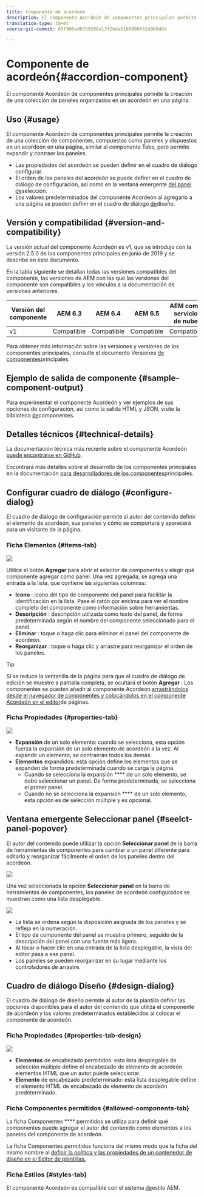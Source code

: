 ```yaml
---
title: Componente de acordeón
description: El componente Acordeón de componentes principales permite la creación de una colección de paneles organizados en un acordeón en una página.
translation-type: tm+mt
source-git-commit: 65f900ad6759206a13f2bda6169900f62d968d8d

---
```



# Componente de acordeón{#accordion-component}

El componente Acordeón de componentes principales permite la creación de una colección de paneles organizados en un acordeón en una página.

## Uso {#usage}

El componente Acordeón de componentes principales permite la creación de una colección de componentes, compuestos como paneles y dispuestos en un acordeón en una página, similar al componente [](tabs.md)Tabs, pero permite expandir y contraer los paneles.

* Las propiedades del acordeón se pueden definir en el cuadro de diálogo [](#configure-dialog)configurar.
* El orden de los paneles del acordeón se puede definir en el cuadro de diálogo de configuración, así como en la ventana emergente [del panel de](#select-panel.md)selección.
* Los valores predeterminados del componente Acordeón al agregarlo a una página se pueden definir en el cuadro de diálogo [de](#design-dialog)diseño.

## Versión y compatibilidad {#version-and-compatibility}

La versión actual del componente Acordeón es v1, que se introdujo con la versión 2.5.0 de los componentes principales en junio de 2019 y se describe en este documento.

En la tabla siguiente se detallan todas las versiones compatibles del componente, las versiones de AEM con las que las versiones del componente son compatibles y los vínculos a la documentación de versiones anteriores.

| Versión del componente | AEM 6.3 | AEM 6.4 | AEM 6.5 | AEM como servicio de nube |
|--- |--- |--- |---|---|
| v1 | Compatible | Compatible | Compatible | Compatible |

Para obtener más información sobre las versiones y versiones de los componentes principales, consulte el documento Versiones [de componentes](versions.md)principales.

## Ejemplo de salida de componente {#sample-component-output}

Para experimentar el componente Acordeón y ver ejemplos de sus opciones de configuración, así como la salida HTML y JSON, visite la biblioteca [de](https://adobe.com/go/aem_cmp_library_accordion)componentes.

## Detalles técnicos {#technical-details}

La documentación técnica más reciente sobre el componente Acordeón [puede encontrarse en GitHub](https://adobe.com/go/aem_cmp_tech_accordion_v1).

Encontrará más detalles sobre el desarrollo de los componentes principales en la documentación [para desarrolladores de los componentes](developing.md)principales.

## Configurar cuadro de diálogo {#configure-dialog}

El cuadro de diálogo de configuración permite al autor del contenido definir el elemento de acordeón, sus paneles y cómo se comportará y aparecerá para un visitante de la página.

### Ficha Elementos {#items-tab}

![](assets/screen-shot-2019-06-21-08.26.38.png)

Utilice el botón **Agregar** para abrir el selector de componentes y elegir qué componente agregar como panel. Una vez agregada, se agrega una entrada a la lista, que contiene las siguientes columnas:

* **Icono** : icono del tipo de componente del panel para facilitar la identificación en la lista. Pase el ratón por encima para ver el nombre completo del componente como información sobre herramientas.
* **Descripción** : descripción utilizada como texto del panel, de forma predeterminada según el nombre del componente seleccionado para el panel.
* **Eliminar** : toque o haga clic para eliminar el panel del componente de acordeón.
* **Reorganizar** : toque o haga clic y arrastre para reorganizar el orden de los paneles.

>[!TIP]
>
>Si se reduce la ventanilla de la página para que el cuadro de diálogo de edición se muestre a pantalla completa, se ocultará el botón **Agregar** . Los componentes se pueden añadir al componente Acordeón [arrastrándolos desde el navegador de componentes y colocándolos en el componente Acordeón en el editor](https://helpx.adobe.com/experience-manager/6-5/sites/authoring/using/editing-content.html#InsertingaComponent)de páginas.

### Ficha Propiedades {#properties-tab}

![](assets/screen-shot-2019-06-21-08.26.53.png)

* **Expansión** de un solo elemento: cuando se selecciona, esta opción fuerza la expansión de un solo elemento de acordeón a la vez. Al expandir un elemento, se contraerán todos los demás.
* **Elementos** expandidos: esta opción define los elementos que se expanden de forma predeterminada cuando se carga la página.
   * Cuando se selecciona la expansión **** de un solo elemento, se debe seleccionar un panel. De forma predeterminada, se selecciona el primer panel.
   * Cuando no se selecciona la expansión **** de un solo elemento, esta opción es de selección múltiple y es opcional.

## Ventana emergente Seleccionar panel {#seelct-panel-popover}

El autor del contenido puede utilizar la opción **Seleccionar panel** de la barra de herramientas de componentes para cambiar a un panel diferente para editarlo y reorganizar fácilmente el orden de los paneles dentro del acordeón.

![](assets/screen-shot-2019-06-21-08.49.36.png)

Una vez seleccionada la opción **Seleccionar panel** en la barra de herramientas de componentes, los paneles de acordeón configurados se muestran como una lista desplegable.

![](assets/screen-shot-2019-06-21-08.52.14.png)

* La lista se ordena según la disposición asignada de los paneles y se refleja en la numeración.
* El tipo de componente del panel se muestra primero, seguido de la descripción del panel con una fuente más ligera.
* Al tocar o hacer clic en una entrada de la lista desplegable, la vista del editor pasa a ese panel.
* Los paneles se pueden reorganizar en su lugar mediante los controladores de arrastre.

## Cuadro de diálogo Diseño {#design-dialog}

El cuadro de diálogo de diseño permite al autor de la plantilla definir las opciones disponibles para el autor del contenido que utiliza el componente de acordeón y los valores predeterminados establecidos al colocar el componente de acordeón.

### Ficha Propiedades {#properties-tab-design}

![](assets/screen-shot-2019-06-21-08.58.11.png)

* **Elementos** de encabezado permitidos: esta lista desplegable de selección múltiple define el encabezado de elemento de acordeón elementos HTML que un autor puede seleccionar.
* **Elemento** de encabezado predeterminado: esta lista desplegable define el elemento HTML de encabezado de elemento de acordeón predeterminado.

### Ficha Componentes permitidos {#allowed-components-tab}

La ficha Componentes **** permitidos se utiliza para definir qué componentes puede agregar el autor del contenido como elementos a los paneles del componente de acordeón.

La ficha Componentes permitidos funciona del mismo modo que la ficha del mismo nombre al [definir la política y las propiedades de un contenedor de diseño en el Editor de plantillas.](https://helpx.adobe.com/experience-manager/6-5/sites/authoring/using/templates.html)

### Ficha Estilos {#styles-tab}

El componente Acordeón es compatible con el sistema [de](authoring.md#component-styling)estilo AEM.
